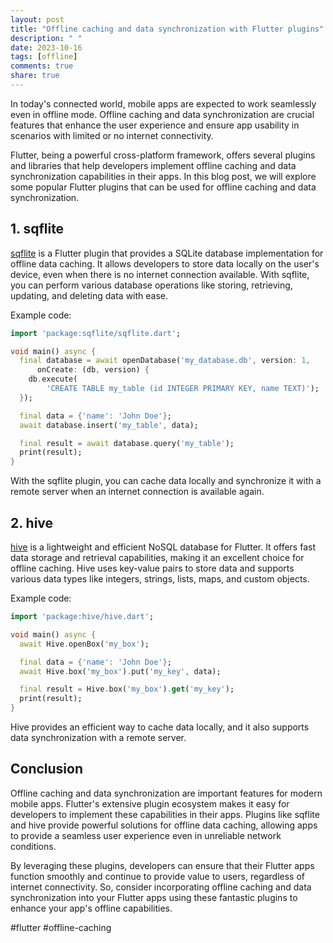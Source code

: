 ```yaml
---
layout: post
title: "Offline caching and data synchronization with Flutter plugins"
description: " "
date: 2023-10-16
tags: [offline]
comments: true
share: true
---
```


In today's connected world, mobile apps are expected to work seamlessly even in offline mode. Offline caching and data synchronization are crucial features that enhance the user experience and ensure app usability in scenarios with limited or no internet connectivity.

Flutter, being a powerful cross-platform framework, offers several plugins and libraries that help developers implement offline caching and data synchronization capabilities in their apps. In this blog post, we will explore some popular Flutter plugins that can be used for offline caching and data synchronization.

## **1. sqflite**

[sqflite](https://pub.dev/packages/sqflite) is a Flutter plugin that provides a SQLite database implementation for offline data caching. It allows developers to store data locally on the user's device, even when there is no internet connection available. With sqflite, you can perform various database operations like storing, retrieving, updating, and deleting data with ease.

Example code:

```dart
import 'package:sqflite/sqflite.dart';

void main() async {
  final database = await openDatabase('my_database.db', version: 1,
      onCreate: (db, version) {
    db.execute(
        'CREATE TABLE my_table (id INTEGER PRIMARY KEY, name TEXT)');
  });

  final data = {'name': 'John Doe'};
  await database.insert('my_table', data);

  final result = await database.query('my_table');
  print(result);
}
```

With the sqflite plugin, you can cache data locally and synchronize it with a remote server when an internet connection is available again.

## **2. hive**

[hive](https://pub.dev/packages/hive) is a lightweight and efficient NoSQL database for Flutter. It offers fast data storage and retrieval capabilities, making it an excellent choice for offline caching. Hive uses key-value pairs to store data and supports various data types like integers, strings, lists, maps, and custom objects.

Example code:

```dart
import 'package:hive/hive.dart';

void main() async {
  await Hive.openBox('my_box');

  final data = {'name': 'John Doe'};
  await Hive.box('my_box').put('my_key', data);

  final result = Hive.box('my_box').get('my_key');
  print(result);
}
```

Hive provides an efficient way to cache data locally, and it also supports data synchronization with a remote server.

## Conclusion

Offline caching and data synchronization are important features for modern mobile apps. Flutter's extensive plugin ecosystem makes it easy for developers to implement these capabilities in their apps. Plugins like sqflite and hive provide powerful solutions for offline data caching, allowing apps to provide a seamless user experience even in unreliable network conditions.

By leveraging these plugins, developers can ensure that their Flutter apps function smoothly and continue to provide value to users, regardless of internet connectivity. So, consider incorporating offline caching and data synchronization into your Flutter apps using these fantastic plugins to enhance your app's offline capabilities.

\#flutter #offline-caching